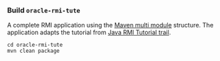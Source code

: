 ### Build `oracle-rmi-tute`
A complete RMI application using the [Maven multi module](https://github.com/victorskl/vanilla-archetype-mmmp) structure. The application adapts the tutorial from [Java RMI Tutorial trail](https://docs.oracle.com/javase/tutorial/rmi/overview.html).

    cd oracle-rmi-tute
    mvn clean package
